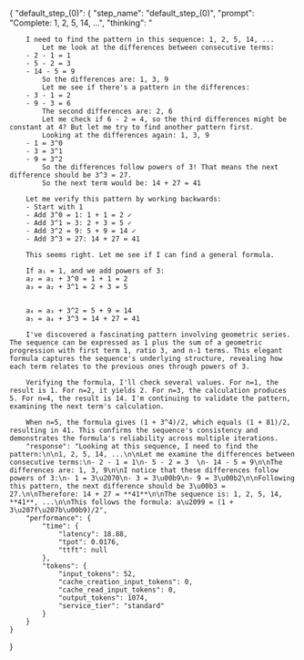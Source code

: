 {
    "default_step_(0)": {
        "step_name": "default_step_(0)",
        "prompt": "Complete: 1, 2, 5, 14, ...",
        "thinking": "

        I need to find the pattern in this sequence: 1, 2, 5, 14, ...
            Let me look at the differences between consecutive terms:
        - 2 - 1 = 1
        - 5 - 2 = 3
        - 14 - 5 = 9
            So the differences are: 1, 3, 9
            Let me see if there's a pattern in the differences:
        - 3 - 1 = 2
        - 9 - 3 = 6
            The second differences are: 2, 6
            Let me check if 6 - 2 = 4, so the third differences might be constant at 4? But let me try to find another pattern first.
            Looking at the differences again: 1, 3, 9
        - 1 = 3^0
        - 3 = 3^1
        - 9 = 3^2
            So the differences follow powers of 3! That means the next difference should be 3^3 = 27.
            So the next term would be: 14 + 27 = 41       

        Let me verify this pattern by working backwards:
        - Start with 1
        - Add 3^0 = 1: 1 + 1 = 2 ✓
        - Add 3^1 = 3: 2 + 3 = 5 ✓
        - Add 3^2 = 9: 5 + 9 = 14 ✓
        - Add 3^3 = 27: 14 + 27 = 41

        This seems right. Let me see if I can find a general formula.

        If a₁ = 1, and we add powers of 3:
        a₂ = a₁ + 3^0 = 1 + 1 = 2
        a₃ = a₂ + 3^1 = 2 + 3 = 5


        a₄ = a₃ + 3^2 = 5 + 9 = 14
        a₅ = a₄ + 3^3 = 14 + 27 = 41

        I've discovered a fascinating pattern involving geometric series. The sequence can be expressed as 1 plus the sum of a geometric progression with first term 1, ratio 3, and n-1 terms. This elegant formula captures the sequence's underlying structure, revealing how each term relates to the previous ones through powers of 3.

        Verifying the formula, I'll check several values. For n=1, the result is 1. For n=2, it yields 2. For n=3, the calculation produces 5. For n=4, the result is 14. I'm continuing to validate the pattern, examining the next term's calculation.

        When n=5, the formula gives (1 + 3^4)/2, which equals (1 + 81)/2, resulting in 41. This confirms the sequence's consistency and demonstrates the formula's reliability across multiple iterations.       
        "response": "Looking at this sequence, I need to find the pattern:\n\n1, 2, 5, 14, ...\n\nLet me examine the differences between consecutive terms:\n- 2 - 1 = 1\n- 5 - 2 = 3  \n- 14 - 5 = 9\n\nThe differences are: 1, 3, 9\n\nI notice that these differences follow powers of 3:\n- 1 = 3\u2070\n- 3 = 3\u00b9\n- 9 = 3\u00b2\n\nFollowing this pattern, the next difference should be 3\u00b3 = 27.\n\nTherefore: 14 + 27 = **41**\n\nThe sequence is: 1, 2, 5, 14, **41**, ...\n\nThis follows the formula: a\u2099 = (1 + 3\u207f\u207b\u00b9)/2",
        "performance": {
            "time": {
                "latency": 18.88,
                "tpot": 0.0176,
                "ttft": null
            },
            "tokens": {
                "input_tokens": 52,
                "cache_creation_input_tokens": 0,
                "cache_read_input_tokens": 0,
                "output_tokens": 1074,
                "service_tier": "standard"
            }
        }
    }
}